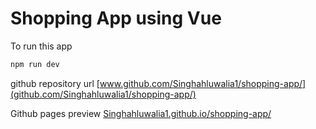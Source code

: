 # Shopping App using Vue 

To run this app
```bash
npm run dev
```

github repository url
[www.github.com/Singhahluwalia1/shopping-app/](github.com/Singhahluwalia1/shopping-app/)

Github pages preview
[Singhahluwalia1.github.io/shopping-app/](Singhahluwalia1.github.io/shopping-app/)
